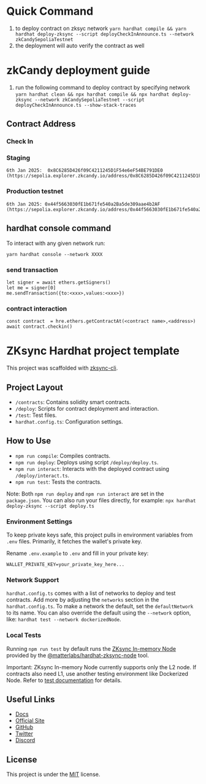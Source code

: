# Quick Command
1. to deploy contract on zksyc network
``` yarn hardhat compile && yarn hardhat deploy-zksync --script deployCheckInAnnounce.ts --network zkCandySepoliaTestnet ```
2. the deployment will auto verify the contract as well


# zkCandy deployment guide
1. run the following command to deploy contract by specifying network 
```yarn hardhat clean && npx hardhat compile && npx hardhat deploy-zksync --network zkCandySepoliaTestnet --script deployCheckInAnnounce.ts --show-stack-traces```

## Contract Address
### Check In
### Staging
    6th Jan 2025:  0x8C6285D426f09C4211245D1F54e6eF54BE791DE0 (https://sepolia.explorer.zkcandy.io/address/0x8C6285D426f09C4211245D1F54e6eF54BE791DE0#contract)
### Production testnet
    6th Jan 2025: 0x44f5663030fE1b671fe540a2Ba5de309aae4b2AF (https://sepolia.explorer.zkcandy.io/address/0x44f5663030fE1b671fe540a2Ba5de309aae4b2AF#contract)


## hardhat console command
To interact with any given network run: 
```
yarn hardhat console --network XXXX
```
### send transaction
```
let signer = await ethers.getSigners()
let me = signer[0]
me.sendTransaction({to:<xxx>,values:<xxx>})
```

### contract interaction
```
const contract  = hre.ethers.getContractAt(<contract name>,<address>)
await contract.checkin()
```



# ZKsync Hardhat project template

This project was scaffolded with [zksync-cli](https://github.com/matter-labs/zksync-cli).

## Project Layout

- `/contracts`: Contains solidity smart contracts.
- `/deploy`: Scripts for contract deployment and interaction.
- `/test`: Test files.
- `hardhat.config.ts`: Configuration settings.

## How to Use

- `npm run compile`: Compiles contracts.
- `npm run deploy`: Deploys using script `/deploy/deploy.ts`.
- `npm run interact`: Interacts with the deployed contract using `/deploy/interact.ts`.
- `npm run test`: Tests the contracts.

Note: Both `npm run deploy` and `npm run interact` are set in the `package.json`. You can also run your files directly, for example: `npx hardhat deploy-zksync --script deploy.ts`

### Environment Settings

To keep private keys safe, this project pulls in environment variables from `.env` files. Primarily, it fetches the wallet's private key.

Rename `.env.example` to `.env` and fill in your private key:

```
WALLET_PRIVATE_KEY=your_private_key_here...
```

### Network Support

`hardhat.config.ts` comes with a list of networks to deploy and test contracts. Add more by adjusting the `networks` section in the `hardhat.config.ts`. To make a network the default, set the `defaultNetwork` to its name. You can also override the default using the `--network` option, like: `hardhat test --network dockerizedNode`.

### Local Tests

Running `npm run test` by default runs the [ZKsync In-memory Node](https://docs.zksync.io/build/test-and-debug/in-memory-node) provided by the [@matterlabs/hardhat-zksync-node](https://docs.zksync.io/build/tooling/hardhat/hardhat-zksync-node) tool.

Important: ZKsync In-memory Node currently supports only the L2 node. If contracts also need L1, use another testing environment like Dockerized Node. Refer to [test documentation](https://docs.zksync.io/build/test-and-debug) for details.

## Useful Links

- [Docs](https://docs.zksync.io/build)
- [Official Site](https://zksync.io/)
- [GitHub](https://github.com/matter-labs)
- [Twitter](https://twitter.com/zksync)
- [Discord](https://join.zksync.dev/)

## License

This project is under the [MIT](./LICENSE) license.